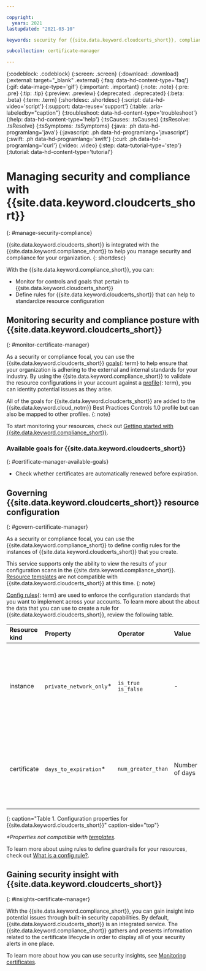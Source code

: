 ```yaml
---

copyright:
  years: 2021
lastupdated: "2021-03-10"

keywords: security for {{site.data.keyword.cloudcerts_short}}, compliance for {{site.data.keyword.cloudcerts_short}}, security and compliance for {{site.data.keyword.cloudcerts_short}}, rules for {{site.data.keyword.cloudcerts_short}},

subcollection: certificate-manager

---
```


{:codeblock: .codeblock}
{:screen: .screen}
{:download: .download}
{:external: target="_blank" .external}
{:faq: data-hd-content-type='faq'}
{:gif: data-image-type='gif'}
{:important: .important}
{:note: .note}
{:pre: .pre}
{:tip: .tip}
{:preview: .preview}
{:deprecated: .deprecated}
{:beta: .beta}
{:term: .term}
{:shortdesc: .shortdesc}
{:script: data-hd-video='script'}
{:support: data-reuse='support'}
{:table: .aria-labeledby="caption"}
{:troubleshoot: data-hd-content-type='troubleshoot'}
{:help: data-hd-content-type='help'}
{:tsCauses: .tsCauses}
{:tsResolve: .tsResolve}
{:tsSymptoms: .tsSymptoms}
{:java: .ph data-hd-programlang='java'}
{:javascript: .ph data-hd-programlang='javascript'}
{:swift: .ph data-hd-programlang='swift'}
{:curl: .ph data-hd-programlang='curl'}
{:video: .video}
{:step: data-tutorial-type='step'}
{:tutorial: data-hd-content-type='tutorial'}



# Managing security and compliance with {{site.data.keyword.cloudcerts_short}}
{: #manage-security-compliance}

{{site.data.keyword.cloudcerts_short}} is integrated with the {{site.data.keyword.compliance_short}} to help you manage security and compliance for your organization.
{: shortdesc}

With the {{site.data.keyword.compliance_short}}, you can:

* Monitor for controls and goals that pertain to {{site.data.keyword.cloudcerts_short}}
* Define rules for {{site.data.keyword.cloudcerts_short}} that can help to standardize resource configuration

## Monitoring security and compliance posture with {{site.data.keyword.cloudcerts_short}}
{: #monitor-certificate-manager}

As a security or compliance focal, you can use the {{site.data.keyword.cloudcerts_short}} [goals](#x2117978){: term} to help ensure that your organization is adhering to the external and internal standards for your industry. By using the {{site.data.keyword.compliance_short}} to validate the resource configurations in your account against a [profile](#x2034950){: term}, you can identity potential issues as they arise.

All of the goals for {{site.data.keyword.cloudcerts_short}} are added to the {{site.data.keyword.cloud_notm}} Best Practices Controls 1.0 profile but can also be mapped to other profiles.
{: note}

To start monitoring your resources, check out [Getting started with {{site.data.keyword.compliance_short}}](/docs/security-compliance?topic=security-compliance-getting-started).

### Available goals for {{site.data.keyword.cloudcerts_short}}
{: #certificate-manager-available-goals}

* Check whether certificates are automatically renewed before expiration.



## Governing {{site.data.keyword.cloudcerts_short}} resource configuration
{: #govern-certificate-manager}

As a security or compliance focal, you can use the {{site.data.keyword.compliance_short}} to define config rules for the instances of {{site.data.keyword.cloudcerts_short}} that you create.

This service supports only the ability to view the results of your configuration scans in the {{site.data.keyword.compliance_short}}. [Resource templates](/docs/security-compliance?topic=security-compliance-what-is-template) are not compatible with {{site.data.keyword.cloudcerts_short}} at this time.
{: note}

[Config rules](#x3084914){: term} are used to enforce the configuration standards that you want to implement across your accounts. To learn more about the about the data that you can use to create a rule for {{site.data.keyword.cloudcerts_short}}, review the following table.


| Resource kind | Property | Operator| Value | Description |
|:--------------|:---------|:--------------|:------|:------------|
| instance | `private_network_only`* | `is_true`<br>`is_false` | - | Indicates whether access to an instance of the service is allowed only through a private network. |
| certificate | `days_to_expiration`* | `num_greater_than`| Number of days | Checks whether the number of days before a certificate expires is greater than the specified value. |
{: caption="Table 1. Configuration properties for {{site.data.keyword.cloudcerts_short}}" caption-side="top"}

_*Properties not compatible with [templates](/docs/security-compliance?topic=security-compliance-what-is-template)._

To learn more about using rules to define guardrails for your resources, check out [What is a config rule?](/docs/security-compliance?topic=security-compliance-what-is-rule).


## Gaining security insight with {{site.data.keyword.cloudcerts_short}}
{: #insights-certificate-manager}

With the {{site.data.keyword.compliance_short}}, you can gain insight into potential issues through built-in security capabilities. By default, {{site.data.keyword.cloudcerts_short}} is an integrated service. The {{site.data.keyword.compliance_short}} gathers and presents information related to the certificate lifecycle in order to display all of your security alerts in one place.

To learn more about how you can use security insights, see [Monitoring certificates](/docs/security-advisor?topic=security-advisor-setup-services#setup-certificates).


